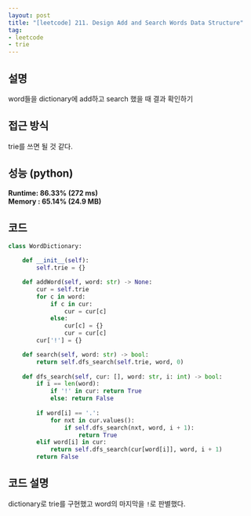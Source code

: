 ```yaml
---
layout: post
title: "[leetcode] 211. Design Add and Search Words Data Structure"
tag:
- leetcode
- trie
---
```


## 설명
word들을 dictionary에 add하고 search 했을 때 결과 확인하기

## 접근 방식 
trie를 쓰면 될 것 같다.

## 성능 (python)
**Runtime: 86.33% (272 ms)**  
**Memory : 65.14% (24.9 MB)**  

## 코드  
```python
class WordDictionary:

    def __init__(self):
        self.trie = {}

    def addWord(self, word: str) -> None:
        cur = self.trie
        for c in word:
            if c in cur:
                cur = cur[c]
            else:
                cur[c] = {}
                cur = cur[c]
        cur['!'] = {}

    def search(self, word: str) -> bool:
        return self.dfs_search(self.trie, word, 0)
                
    def dfs_search(self, cur: [], word: str, i: int) -> bool:
        if i == len(word):
            if '!' in cur: return True
            else: return False
    
        if word[i] == '.':
            for nxt in cur.values():
                if self.dfs_search(nxt, word, i + 1):
                    return True
        elif word[i] in cur:
            return self.dfs_search(cur[word[i]], word, i + 1)
        return False
```

## 코드 설명
dictionary로 trie를 구현했고 word의 마지막을 `!`로 판별했다.  
